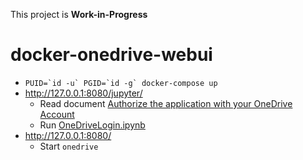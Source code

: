 
This project is **Work-in-Progress**

# docker-onedrive-webui

- ```PUID=`id -u` PGID=`id -g` docker-compose up```
- http://127.0.0.1:8080/jupyter/
    - Read document [Authorize the application with your OneDrive Account](https://github.com/abraunegg/onedrive/blob/master/docs/USAGE.md#authorize-the-application-with-your-onedrive-account)
    - Run [OneDriveLogin.ipynb](OneDriveLogin.ipynb)
- http://127.0.0.1:8080/
    - Start `onedrive`
